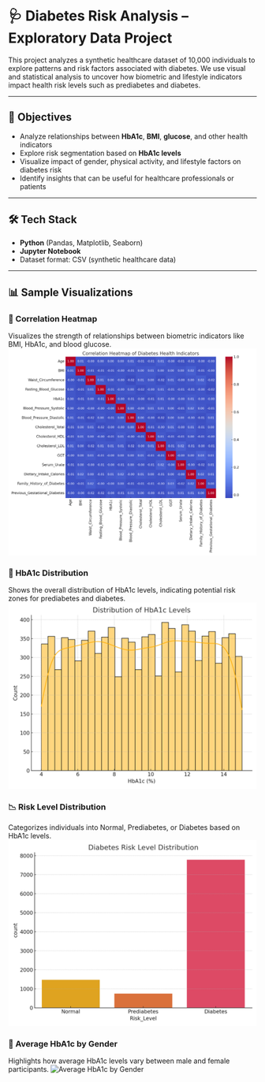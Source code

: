# 🩺 Diabetes Risk Analysis – Exploratory Data Project

This project analyzes a synthetic healthcare dataset of 10,000 individuals to explore patterns and risk factors associated with diabetes. We use visual and statistical analysis to uncover how biometric and lifestyle indicators impact health risk levels such as prediabetes and diabetes.

---

## 📌 Objectives

- Analyze relationships between **HbA1c**, **BMI**, **glucose**, and other health indicators
- Explore risk segmentation based on **HbA1c levels**
- Visualize impact of gender, physical activity, and lifestyle factors on diabetes risk
- Identify insights that can be useful for healthcare professionals or patients

---

## 🛠️ Tech Stack

- **Python** (Pandas, Matplotlib, Seaborn)
- **Jupyter Notebook**
- Dataset format: CSV (synthetic healthcare data)

---
## 📊 Sample Visualizations

### 🔬 Correlation Heatmap
Visualizes the strength of relationships between biometric indicators like BMI, HbA1c, and blood glucose.
![Correlation Heatmap](correlation_heatmap.png)

### 🧪 HbA1c Distribution
Shows the overall distribution of HbA1c levels, indicating potential risk zones for prediabetes and diabetes.
![HbA1c Distribution](hba1c_distribution.png)

### 📉 Risk Level Distribution
Categorizes individuals into Normal, Prediabetes, or Diabetes based on HbA1c levels.
![Risk Level Distribution](risk_level_distribution.png)

### 👥 Average HbA1c by Gender
Highlights how average HbA1c levels vary between male and female participants.
![Average HbA1c by Gender](avg_hba1c_by_sex.png)
